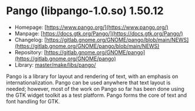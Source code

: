 # Pango (libpango-1.0.so) 1.50.12
 - Homepage: [https://www.pango.org/](https://www.pango.org/)
 - Manpage: [https://docs.gtk.org/Pango/](https://docs.gtk.org/Pango/)
 - Changelog: [https://gitlab.gnome.org/GNOME/pango/blob/main/NEWS](https://gitlab.gnome.org/GNOME/pango/blob/main/NEWS)
 - Repository: [https://gitlab.gnome.org/GNOME/pango](https://gitlab.gnome.org/GNOME/pango)
 - Library: [master/make/libs/pango/](https://github.com/Freetz-NG/freetz-ng/tree/master/make/libs/pango/)

Pango is a library for layout and rendering of text, with an emphasis on internationalization. Pango can be used anywhere that text layout is needed; however, most of the work on Pango so far has been done using the GTK widget toolkit as a test platform. Pango forms the core of text and font handling for GTK.
